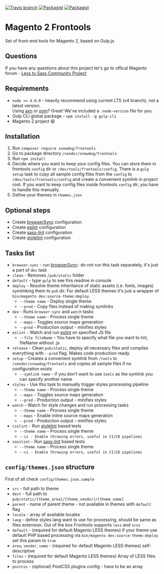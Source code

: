 [![Travis branch](https://img.shields.io/travis/SnowdogApps/magento2-frontools/master.svg?maxAge=2592000)](https://travis-ci.org/SnowdogApps/magento2-frontools) [![Packagist](https://img.shields.io/packagist/v/snowdog/frontools.svg?maxAge=2592000)](https://packagist.org/packages/snowdog/frontools) [![Packagist](https://img.shields.io/packagist/dt/snowdog/frontools.svg?maxAge=2592000)](https://packagist.org/packages/snowdog/frontools)

# Magento 2 Frontools
Set of front-end tools for Magento 2, based on Gulp.js

## Questions
If you have any questions about this project let's go to offical Magento forum - [Less to Sass Community Project](https://community.magento.com/t5/Less-to-Sass-Community-Project/bd-p/less-to-sass)

## Requirements
* `node >= 4.0.0` - heavily recommend using current LTS (v4 branch), not a latest version.  
Using [avn](https://github.com/wbyoung/avn) or [nvm](https://github.com/creationix/nvm)? Great! We've included a `.node-version` file for you.
* Gulp CLI global package - `npm install -g gulp-cli`
* Magento 2 project :smile:

## Installation
1. Run `composer require snowdog/frontools`
2. Go to package directory `/vendor/snowdog/frontools`
3. Run `npm install`
4. Decide where you want to keep your config files.
You can store them in frontools `config` dir or `/dev/tools/frontools/config`.
There is a `gulp setup` task to copy all sample config files from the `config` to `/dev/tools/frontools/config` and create a convenient symlink in project root.
If you want to keep config files inside frontools `config` dir, you have to handle this manually.
5. Define your themes in `themes.json`

## Optional steps
* Create [browserSync](https://www.browsersync.io/) configuration
* Create [eslint](https://github.com/adametry/gulp-eslint) configuration
* Create [sass-lint](https://github.com/sasstools/sass-lint) configuration
* Create [stylelint](https://github.com/stylelint/stylelint) configuration

## Tasks list
* `browser-sync` - run [browserSync](https://www.browsersync.io/)- do not run this task separately, it's just a part of `dev` task
* `clean` - Removes `/pub/static` folder
* `default` - type `gulp` to see this readme in console
* `deploy` - Resolve theme inheritance of static assets (i.e. fonts, images) symlinking them to `pub` dir. For default LESS themes it's just a wrapper of `bin/magento dev:source-theme:deploy`.
  * `--theme name` - Deploy single theme
  * `--prod` - Copy files instead of making symlinks
* `dev` - Runs `browser-sync` and `watch` tasks
  * `--theme name` - Process single theme
  * `--maps` - Toggles source maps generation
  * `--prod` - Production output - minifies styles
* `eslint` - Watch and run [eslint](https://github.com/adametry/gulp-eslint) on specified JS file
  * `--file fileName` - You have to specify what file you want to lint, fileName without .js
* `release` - Clean `pub/static`, deploy all necessary files and compiles everything with `--prod` flag. Makes code production ready.
* `setup` - Creates a convenient symlink from `/tools` to `/vendor/snowdog/frontools` and copies all sample files if no configuration exists
  * `--symlink name` - if you don't want to use `tools` as the symlink you can specify another name
* `styles` - Use this task to manually trigger styles processing pipeline
  * `--theme name` - Process single theme
  * `--maps` - Toggles source maps generation
  * `--prod` - Production output - minifies styles
* `watch` - Watch for style changes and run processing tasks
  * `--theme name` - Process single theme
  * `--maps` - Enable inline source maps generation
  * `--prod` - Production output - minifies styles
* `csslint` - Run [stylelint](https://github.com/stylelint/stylelint) based tests
  * `--theme name` - Process single theme
  * `--ci - Enable throwing errors, useful in CI/CD pipelines`
* `sasslint` - Run [sass-lint](https://github.com/sasstools/sass-lint) based tests
  * `--theme name` - Process single theme
  * `--ci - Enable throwing errors, useful in CI/CD pipelines`

## `config/themes.json` structure
First of all check `config/themes.json.sample`
- `src` - full path to theme
- `dest` - full path to `pub/static/[theme_area]/[theme_vendor]/[theme_name]`
- `parent` - name of parent theme - not available in themes with `default` flag
- `locale` - array of available locales
- `lang` - define styles lang want to use for processing, should be same as files extension. Out of the box Frontools supports `less` and `scss`
- `default` - (required for default Magento LESS themes) if your theme use default PHP based processing via `bin/magento dev:source-theme:deploy` set this param to `true`
- `area`, `vendor`, `name` - (required for default Magento LESS themes) self-descriptive
- `files` - (required for default Magento LESS themes) Array of LESS files to process
- `postcss` - (optional) PostCSS plugins config - have to be an array

